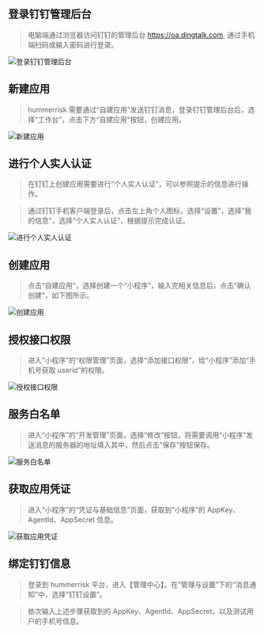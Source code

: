 ## 登录钉钉管理后台

> 电脑端通过浏览器访问钉钉的管理后台 https://oa.dingtalk.com, 通过手机端扫码或输入密码进行登录。

![登录钉钉管理后台](../img/question/dingtalk_settings/登录钉钉管理后台.png)

## 新建应用

> hummerrisk 需要通过“自建应用”发送钉钉消息，登录钉钉管理后台后，选择“工作台”，点击下方“自建应用”按钮，创建应用。

![新建应用](../img/question/dingtalk_settings/新建应用.png)

## 进行个人实人认证

> 在钉钉上创建应用需要进行“个人实人认证”，可以参照提示的信息进行操作。

> 通过钉钉手机客户端登录后，点击左上角个人图标，选择“设置”，选择“我的信息”，选择“个人实人认证”，根据提示完成认证。

![进行个人实人认证](../img/question/dingtalk_settings/进行个人实人认证.png)

## 创建应用

> 点击“自建应用”，选择创建一个“小程序”，输入完相关信息后，点击“确认创建”，如下图所示。

![创建应用](../img/question/dingtalk_settings/创建应用.png)

## 授权接口权限

> 进入“小程序”的“权限管理”页面，选择“添加接口权限”，给“小程序”添加“手机号获取 userid”的权限。

![授权接口权限](../img/question/dingtalk_settings/授权接口权限.png)

## 服务白名单

> 进入“小程序”的“开发管理”页面，选择“修改”按钮，将需要调用“小程序”发送消息的服务器的地址填入其中，然后点击“保存”按钮保存。

![服务白名单](../img/question/dingtalk_settings/服务白名单.png)

## 获取应用凭证

> 进入“小程序”的“凭证与基础信息”页面，获取到“小程序”的 AppKey、AgentId、AppSecret 信息。

![获取应用凭证](../img/question/dingtalk_settings/获取应用凭证.png)

## 绑定钉钉信息

> 登录到 hummerrisk 平台，进入【管理中心】。在“管理与设置”下的“消息通知”中，选择“钉钉设置”。

> 依次输入上述步骤获取到的 AppKey、AgentId、AppSecret，以及测试用户的手机号信息。
